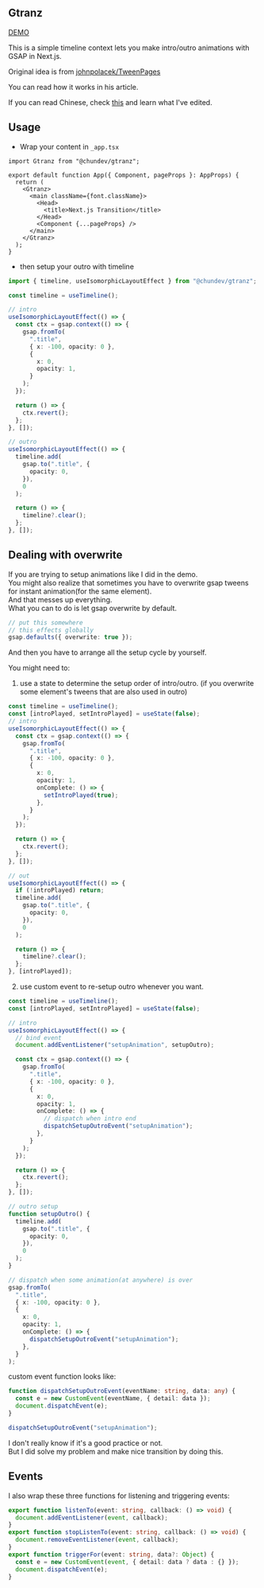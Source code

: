 ## Gtranz

[DEMO](https://transition.chundev.com/)

This is a simple timeline context lets you make intro/outro animations with GSAP in Next.js.

Original idea is from [johnpolacek/TweenPages](https://tweenpages.vercel.app/docs)

You can read how it works in his article.

If you can read Chinese, check [this](https://doc.chundev.com/blogs/transition-next) and learn what I've edited.

## Usage

- Wrap your content in `_app.tsx`

```tsx
import Gtranz from "@chundev/gtranz";

export default function App({ Component, pageProps }: AppProps) {
  return (
    <Gtranz>
      <main className={font.className}>
        <Head>
          <title>Next.js Transition</title>
        </Head>
        <Component {...pageProps} />
      </main>
    </Gtranz>
  );
}
```

- then setup your outro with timeline

```ts
import { timeline, useIsomorphicLayoutEffect } from "@chundev/gtranz";

const timeline = useTimeline();

// intro
useIsomorphicLayoutEffect(() => {
  const ctx = gsap.context(() => {
    gsap.fromTo(
      ".title",
      { x: -100, opacity: 0 },
      {
        x: 0,
        opacity: 1,
      }
    );
  });

  return () => {
    ctx.revert();
  };
}, []);

// outro
useIsomorphicLayoutEffect(() => {
  timeline.add(
    gsap.to(".title", {
      opacity: 0,
    }),
    0
  );

  return () => {
    timeline?.clear();
  };
}, []);
```

## Dealing with overwrite

If you are trying to setup animations like I did in the demo.  
You might also realize that sometimes you have to overwrite gsap tweens for instant animation(for the same element).  
And that messes up everything.  
What you can to do is let gsap overwrite by default.

```ts
// put this somewhere
// this effects globally
gsap.defaults({ overwrite: true });
```

And then you have to arrange all the setup cycle by yourself.

You might need to:

1. use a state to determine the setup order of intro/outro.
(if you overwrite some element's tweens that are also used in outro)

```ts
const timeline = useTimeline();
const [introPlayed, setIntroPlayed] = useState(false);
// intro
useIsomorphicLayoutEffect(() => {
  const ctx = gsap.context(() => {
    gsap.fromTo(
      ".title",
      { x: -100, opacity: 0 },
      {
        x: 0,
        opacity: 1,
        onComplete: () => {
          setIntroPlayed(true);
        },
      }
    );
  });

  return () => {
    ctx.revert();
  };
}, []);

// out
useIsomorphicLayoutEffect(() => {
  if (!introPlayed) return;
  timeline.add(
    gsap.to(".title", {
      opacity: 0,
    }),
    0
  );

  return () => {
    timeline?.clear();
  };
}, [introPlayed]);
```

2. use custom event to re-setup outro whenever you want.

```ts
const timeline = useTimeline();
const [introPlayed, setIntroPlayed] = useState(false);

// intro
useIsomorphicLayoutEffect(() => {
  // bind event
  document.addEventListener("setupAnimation", setupOutro);

  const ctx = gsap.context(() => {
    gsap.fromTo(
      ".title",
      { x: -100, opacity: 0 },
      {
        x: 0,
        opacity: 1,
        onComplete: () => {
          // dispatch when intro end
          dispatchSetupOutroEvent("setupAnimation");
        },
      }
    );
  });

  return () => {
    ctx.revert();
  };
}, []);

// outro setup
function setupOutro() {
  timeline.add(
    gsap.to(".title", {
      opacity: 0,
    }),
    0
  );
}
```

```ts
// dispatch when some animation(at anywhere) is over
gsap.fromTo(
  ".title",
  { x: -100, opacity: 0 },
  {
    x: 0,
    opacity: 1,
    onComplete: () => {
      dispatchSetupOutroEvent("setupAnimation");
    },
  }
);
```

custom event function looks like:

```ts
function dispatchSetupOutroEvent(eventName: string, data: any) {
  const e = new CustomEvent(eventName, { detail: data });
  document.dispatchEvent(e);
}

dispatchSetupOutroEvent("setupAnimation");
```

I don't really know if it's a good practice or not.  
But I did solve my problem and make nice transition by doing this.

## Events

I also wrap these three functions for listening and triggering events:

```ts
export function listenTo(event: string, callback: () => void) {
  document.addEventListener(event, callback);
}
export function stopListenTo(event: string, callback: () => void) {
  document.removeEventListener(event, callback);
}
export function triggerFor(event: string, data?: Object) {
  const e = new CustomEvent(event, { detail: data ? data : {} });
  document.dispatchEvent(e);
}
```

